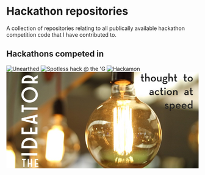 # Hackathon repositories
A collection of repositories relating to all publically available hackathon competition code that I have contributed to.
## Hackathons competed in
![Unearthed](res/images/unearthed.webp)
![Spotless hack @ the 'G](res/images/spotless-hack-at-the-g.webp)
![Hackamon](res/images/hackamon.webp)
![The IDEATOR](res/images/the-ideator.jpg)
